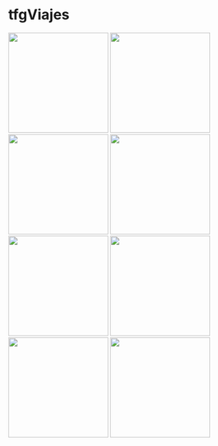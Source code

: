 # tfgViajes

<img src="https://github.com/user-attachments/assets/737b2c9e-9222-48e2-8690-81593123d72e" width="200">
<img src="https://github.com/user-attachments/assets/507b145c-03ac-46af-9ed7-ae4b13145afa" width="200">
<img src="https://github.com/user-attachments/assets/f5c600db-a5ad-4cb0-8cba-957ce7b57cbd" width="200">
<img src="https://github.com/user-attachments/assets/a89d60ec-e295-4bf4-b4f6-03b2d0e23030" width="200">
<img src="https://github.com/user-attachments/assets/a100bcfd-a88b-404c-bcbe-9c463d4b942d" width="200">
<img src="https://github.com/user-attachments/assets/b1f81a94-9dbf-4650-b39b-77776a206640" width="200">
<img src="https://github.com/user-attachments/assets/04b0fc61-a4b1-4193-8c25-194267661a3a" width="200">
<img src="https://github.com/user-attachments/assets/0b372db8-d558-4bf3-b496-fe083e1ffa32" width="200">
